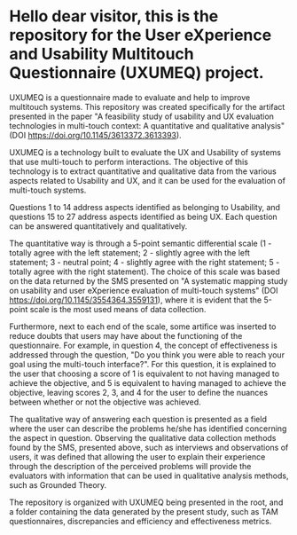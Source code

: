 # Hello dear visitor, this is the repository for the User eXperience and Usability Multitouch Questionnaire (UXUMEQ) project.
  UXUMEQ is a questionnaire made to evaluate and help to improve multitouch systems. This repository was created specifically for the artifact presented in the paper "A feasibility study of usability and UX evaluation technologies in
multi-touch context: A quantitative and qualitative analysis" (DOI https://doi.org/10.1145/3613372.3613393).

  UXUMEQ is a technology built to evaluate the UX and Usability of
systems that use multi-touch to perform interactions. The objective
of this technology is to extract quantitative and qualitative data
from the various aspects related to Usability and UX, and it can be used for the evaluation of multi-touch
systems. 

  Questions 1 to 14 address aspects identified as belonging to
Usability, and questions 15 to 27 address aspects identified as being
UX. Each question can be answered quantitatively and qualitatively.

  The quantitative way is through a 5-point semantic differential
scale (1 - totally agree with the left statement; 2 - slightly agree
with the left statement; 3 - neutral point; 4 - slightly agree with
the right statement; 5 - totally agree with the right statement). The
choice of this scale was based on the data returned by the SMS presented on "A systematic mapping study on usability and user eXperience evaluation of multi-touch systems" (DOI https://doi.org/10.1145/3554364.3559131),
where it is evident that the 5-point scale is the most used means of
data collection. 

  Furthermore, next to each end of the scale, some
artifice was inserted to reduce doubts that users may have about
the functioning of the questionnaire. For example, in question 4, the concept of effectiveness is addressed through the
question, "Do you think you were able to reach your goal using
the multi-touch interface?". For this question, it is explained to the
user that choosing a score of 1 is equivalent to not having managed
to achieve the objective, and 5 is equivalent to having managed to
achieve the objective, leaving scores 2, 3, and 4 for the user to define
the nuances between whether or not the objective was achieved.

  The qualitative way of answering each question is presented as a
field where the user can describe the problems he/she has identified
concerning the aspect in question. Observing the qualitative data
collection methods found by the SMS, presented above, such as
interviews and observations of users, it was defined that allowing
the user to explain their experience through the description of the
perceived problems will provide the evaluators with information
that can be used in qualitative analysis methods, such as Grounded
Theory.


The repository is organized with UXUMEQ being presented in the root, and a folder containing the data generated by the present study, such as TAM questionnaires, discrepancies and efficiency and effectiveness metrics.
